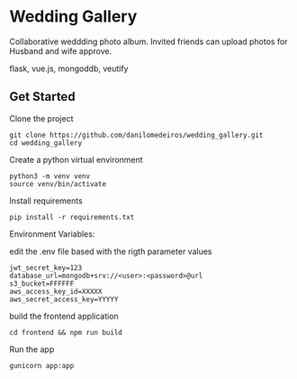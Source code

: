 # Wedding Gallery

Collaborative weddding photo album. Invited friends can upload photos for Husband and wife approve.

flask, vue.js, mongoddb, veutify

## Get Started

Clone the project
```
git clone https://github.com/danilomedeiros/wedding_gallery.git
cd wedding_gallery
```

Create a python virtual environment
```
python3 -m venv venv
source venv/bin/activate
```

Install requirements
```
pip install -r requirements.txt 
```
Environment Variables:

edit the .env file based with the rigth parameter values
```
jwt_secret_key=123
database_url=mongodb+srv://<user>:<password>@url
s3_bucket=FFFFFF
aws_access_key_id=XXXXX
aws_secret_access_key=YYYYY
```

build the frontend application 
```
cd frontend && npm run build 
```
Run the app
```
gunicorn app:app
```

